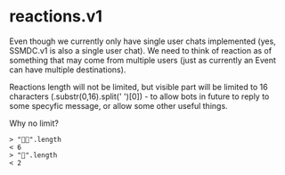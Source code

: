 # reactions.v1

Even though we currently only have single user chats implemented (yes, SSMDC.v1 is also a single user chat). We need to think of reaction as of something that may come from multiple users (just as currently an Event can have multiple destinations).

Reactions length will not be limited, but visible part will be limited to 16 characters (.substr(0,16).split(' ')[0]) - to allow bots in future to reply to some specyfic message, or allow some other useful things.

Why no limit?
```plain
> "😶‍🌫️".length
< 6
> "🙂".length
< 2
```